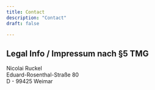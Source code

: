 ```yaml
---
title: Contact
description: "Contact"
draft: false

---
```

## Legal Info / Impressum nach §5 TMG

Nicolai Ruckel  
Eduard-Rosenthal-Straße 80  
D - 99425 Weimar
